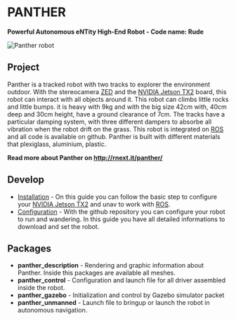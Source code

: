 # PANTHER
**Powerful Autonomous eNTity High-End Robot - Code name: Rude**

![Panther robot](https://github.com/rbonghi/panther/blob/master/panther-nobg.png)

## Project
Panther is a tracked robot with two tracks to explorer the environment outdoor. With the stereocamera [ZED] and the [NVIDIA Jetson TX2] board, this robot can interact with all objects around it. This robot can climbs little rocks and little bumps. it is heavy with 9kg and with the big size 42cm with, 40cm deep and 30cm height, have a ground clearance of 7cm. The tracks have a particular damping system, with three different dampers to absorbe all vibration when the robot drift on the grass. This robot is integrated on [ROS] and all code is available on github. Panther is built with different materials that plexiglass, aluminium, plastic.

**Read more about Panther on http://rnext.it/panther/**

## Develop
* [Installation](http://rnext.it/panther/installation-panther/) - On this guide you can follow the basic step to configure your [NVIDIA Jetson TX2] and unav to work with [ROS].
* [Configuration](http://rnext.it/panther/configuration-panther/) - With the github repository you can configure your robot to run and wandering. In this guide you have all detailed informations to download and set the robot.

## Packages
* **panther_description** - Rendering and graphic information about Panther. Inside this packages are available all meshes.
* **panther_control** - Configuration and launch file for all driver assembled inside the robot.
* **panther_gazebo** - Initialization and control by Gazebo simulator packet
* **panther_unmanned** - Launch file to bringup or launch the robot in autonomous navigation.

[NVIDIA Jetson TX2]: http://www.nvidia.com/object/embedded-systems-dev-kits-modules.html
[ZED]: https://www.stereolabs.com/
[ROS]: http://www.ros.org/
